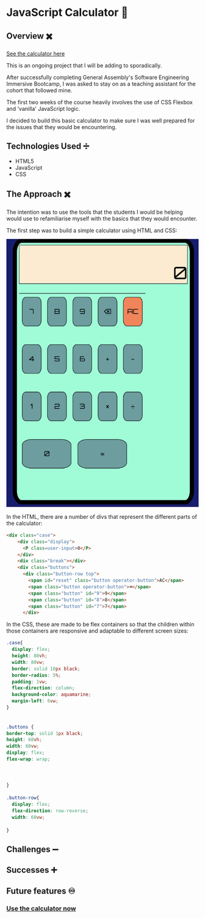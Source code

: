 # JavaScript Calculator 🧮


## Overview ✖️

[See the calculator here]()

This is an ongoing project that I will be adding to sporadically. 

After successfully completing General Assembly's Software Engineering Immersive Bootcamp, I was asked to stay on as a teaching assistant for the cohort that followed mine. 

The first two weeks of the course heavily involves the use of CSS Flexbox and 'vanilla' JavaScript logic. 

I decided to build this basic calculator to make sure I was well prepared for the issues that they would be encountering. 



## Technologies Used ➗

- HTML5
- JavaScript
- CSS

## The Approach ✖️

The intention was to use the tools that the students I would be helping would use to refamiliarise myself with the basics that they would encounter. 

The first step was to build a simple calculator using HTML and CSS:

![](screenshots/screenshot1.png) 

In the HTML, there are a number of divs that represent the different parts of the calculator:

```html
<div class="case">
    <div class="display">
      <P class=user-input>0</P>
    </div>
    <div class="break"></div>
    <div class="buttons">
      <div class="button-row top">
        <span id="reset" class="button operator-button">AC</span>
        <span class="button operator-button">⌫</span>
        <span class="button" id="9">9</span>
        <span class="button" id="8">8</span>
        <span class="button" id="7">7</span>
      </div>
```

In the CSS, these are made to be flex containers so that the children within those containers are responsive and adaptable to different screen sizes:

```css
.case{
  display: flex;
  height: 80vh;
  width: 80vw;
  border: solid 10px black;
  border-radius: 5%;
  padding: 1vw;
  flex-direction: column;
  background-color: aquamarine;
  margin-left: 6vw;
}


.buttons {
border-top: solid 1px black;
height: 60vh;
width: 60vw;
display: flex;
flex-wrap: wrap;



}

.button-row{
  display: flex;
  flex-direction: row-reverse;
  width: 60vw;
 
}

```







## Challenges ➖
 



## Successes ➕





## Future features ♾






### [Use the calculator now]()
